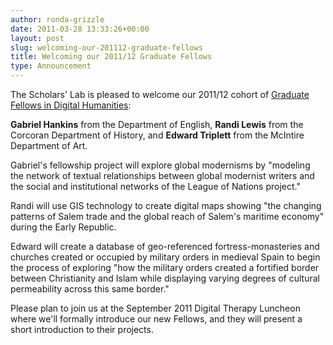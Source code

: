 ```yaml
---
author: ronda-grizzle
date: 2011-03-28 13:33:26+00:00
layout: post
slug: welcoming-our-201112-graduate-fellows
title: Welcoming our 2011/12 Graduate Fellows
type: Announcement
---
```


The Scholars' Lab is pleased to welcome our 2011/12 cohort of [Graduate Fellows in Digital Humanities](http://www2.scholarslab.org/about/fellowship.html): 

**Gabriel Hankins** from the Department of English, **Randi Lewis** from the Corcoran Department of History, and **Edward Triplett** from the McIntire Department of Art.

Gabriel's fellowship project will explore global modernisms by "modeling the network of textual relationships between global modernist writers and the social and institutional networks of the League of Nations project."

Randi will use GIS technology to create digital maps showing "the changing patterns of Salem trade and the global reach of Salem's maritime economy" during the Early Republic.

Edward will create a database of geo-referenced fortress-monasteries and churches created or occupied by military orders in medieval Spain to begin the process of exploring "how the military orders created a fortified border between Christianity and Islam while displaying varying degrees of cultural permeability across this same border."

Please plan to join us at the September 2011 Digital Therapy Luncheon where we'll formally introduce our new Fellows, and they will present a short introduction to their projects.
